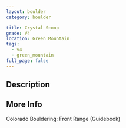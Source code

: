 ```yaml
---
layout: boulder
category: boulder

title: Crystal Scoop
grade: V4
location: Green Mountain
tags:
  - v4
  - green_mountain
full_page: false
---
```


## Description


## More Info
Colorado Bouldering: Front Range (Guidebook)
